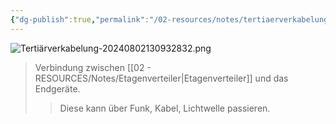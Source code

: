 ```yaml
---
{"dg-publish":true,"permalink":"/02-resources/notes/tertiaerverkabelung/","tags":["GFN/LF03","netzwerk/kabel"],"noteIcon":"","updated":"2024-08-16T18:33:56.885+02:00"}
---
```


![Tertiärverkabelung-20240802130932832.png](/img/user/02%20-%20RESOURCES/Files/IMG/Terti%C3%A4rverkabelung-20240802130932832.png)
>Verbindung zwischen [[02 - RESOURCES/Notes/Etagenverteiler\|Etagenverteiler]] und das Endgeräte.
>>Diese kann über Funk, Kabel, Lichtwelle passieren.
